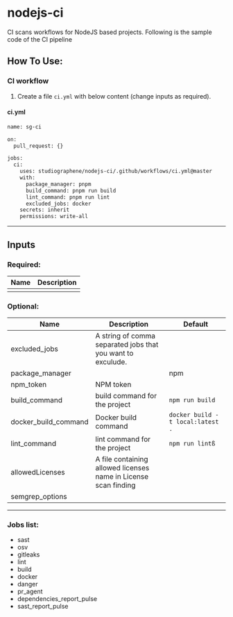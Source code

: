 # nodejs-ci

CI scans workflows for NodeJS based projects. Following is the sample code of the CI pipeline

## How To Use:

### CI workflow

1. Create a file `ci.yml` with below content (change inputs as required).

#### ci.yml

```sh
name: sg-ci

on:
  pull_request: {}

jobs:
  ci:
    uses: studiographene/nodejs-ci/.github/workflows/ci.yml@master
    with:
      package_manager: pnpm
      build_command: pnpm run build
      lint_command: pnpm run lint
      excluded_jobs: docker
    secrets: inherit
    permissions: write-all
```

---

## Inputs

### Required:

| Name | Description |
| ---- | ----------- |
|      |             |

### Optional:

| Name                 | Description                                                     | Default                          |
| -------------------- | --------------------------------------------------------------- | -------------------------------- |
| excluded_jobs        | A string of comma separated jobs that you want to exculude.     |                                  |
| package_manager      |                                                                 | npm                              |
| npm_token            | NPM token                                                       |                                  |
| build_command        | build command for the project                                   | `npm run build`                  |
| docker_build_command | Docker build command                                            | `docker build -t local:latest .` |
| lint_command         | lint command for the project                                    | `npm run lintß`                  |
| allowedLicenses      | A file containing allowed licenses name in License scan finding |                                  |
| semgrep_options      |                                                                 |                                  |

---

### Jobs list:

- sast
- osv
- gitleaks
- lint
- build
- docker
- danger
- pr_agent
- dependencies_report_pulse
- sast_report_pulse
